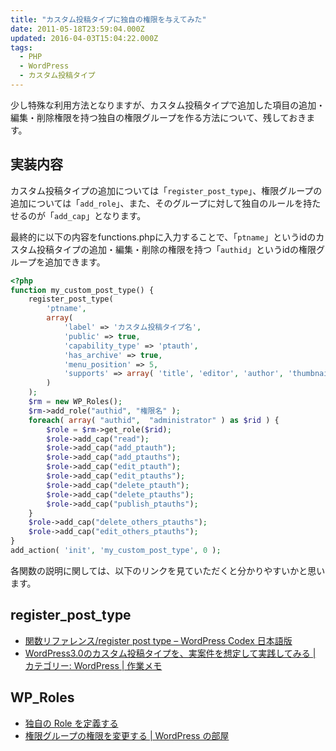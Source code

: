 ```yaml
---
title: "カスタム投稿タイプに独自の権限を与えてみた"
date: 2011-05-18T23:59:04.000Z
updated: 2016-04-03T15:04:22.000Z
tags: 
  - PHP
  - WordPress
  - カスタム投稿タイプ
---
```


少し特殊な利用方法となりますが、カスタム投稿タイプで追加した項目の追加・編集・削除権限を持つ独自の権限グループを作る方法について、残しておきます。


## 実装内容

カスタム投稿タイプの追加については「`register_post_type`」、権限グループの追加については「`add_role`」、また、そのグループに対して独自のルールを持たせるのが「`add_cap`」となります。

最終的に以下の内容をfunctions.phpに入力することで、「`ptname`」というidのカスタム投稿タイプの追加・編集・削除の権限を持つ「`authid`」というidの権限グループを追加できます。

```php
<?php
function my_custom_post_type() {
	register_post_type(
		'ptname',
		array(
			'label' => 'カスタム投稿タイプ名',
			'public' => true,
			'capability_type' => 'ptauth',
			'has_archive' => true,
			'menu_position' => 5,
			'supports' => array( 'title', 'editor', 'author', 'thumbnail', 'excerpt', 'custom-fields' ,'comments' )
		)
	);
	$rm = new WP_Roles();
	$rm->add_role("authid", "権限名" );
	foreach( array( "authid",  "administrator" ) as $rid ) {
		$role = $rm->get_role($rid);
		$role->add_cap("read");
		$role->add_cap("add_ptauth");
		$role->add_cap("add_ptauths");
		$role->add_cap("edit_ptauth");
		$role->add_cap("edit_ptauths");
		$role->add_cap("delete_ptauth");
		$role->add_cap("delete_ptauths");
		$role->add_cap("publish_ptauths");
	}
	$role->add_cap("delete_others_ptauths");
	$role->add_cap("edit_others_ptauths");
}
add_action( 'init', 'my_custom_post_type', 0 );
```

各関数の説明に関しては、以下のリンクを見ていただくと分かりやすいかと思います。


## register_post_type

- [関数リファレンス/register post type – WordPress Codex 日本語版](http://wpdocs.sourceforge.jp/%E9%96%A2%E6%95%B0%E3%83%AA%E3%83%95%E3%82%A1%E3%83%AC%E3%83%B3%E3%82%B9/register_post_type)
- [WordPress3.0のカスタム投稿タイプを、実案件を想定して実践してみる | カテゴリー: WordPress | 作業メモ](http://vinypara.s236.xrea.com/archives/79)


## WP_Roles

- [独自の Role を定義する](http://www.miyoshitakayuki.com/archives/243)
- [権限グループの権限を変更する | WordPress の部屋](http://komodo.arrow.jp/wp-cms/cms/%E6%A8%A9%E9%99%90%E3%82%B0%E3%83%AB%E3%83%BC%E3%83%97%E3%81%AE%E6%A8%A9%E9%99%90%E3%82%92%E5%A4%89%E6%9B%B4%E3%81%99%E3%82%8B/)